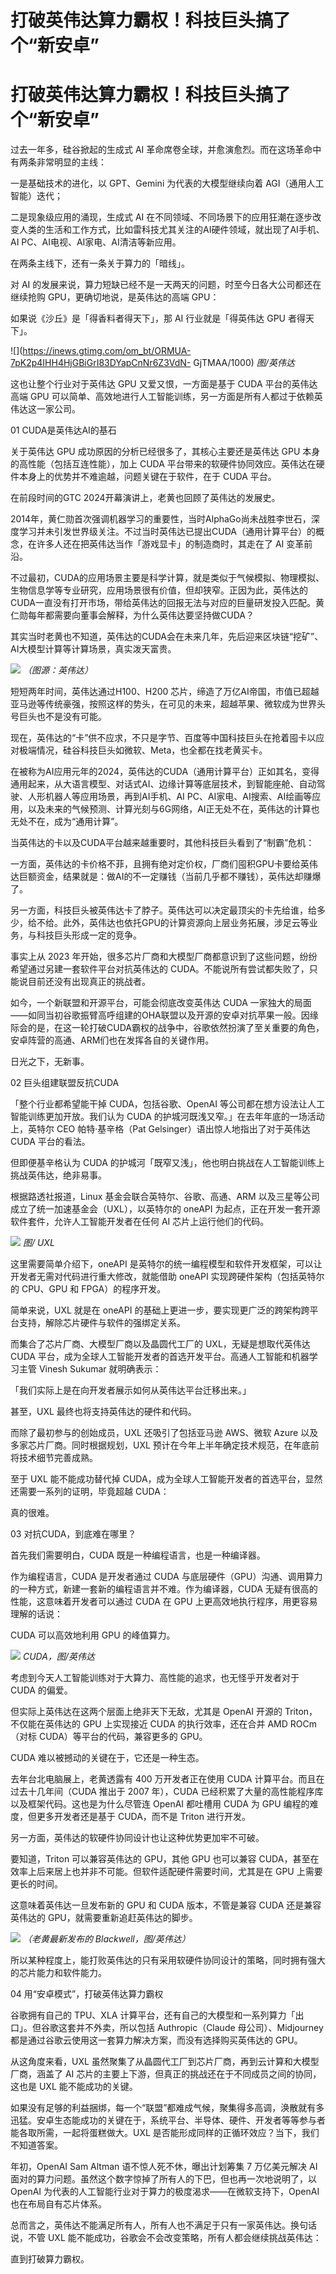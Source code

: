 # 打破英伟达算力霸权！科技巨头搞了个“新安卓”

# 打破英伟达算力霸权！科技巨头搞了个“新安卓”

过去一年多，硅谷掀起的生成式 AI 革命席卷全球，并愈演愈烈。而在这场革命中有两条非常明显的主线：

一是基础技术的进化，以 GPT、Gemini 为代表的大模型继续向着 AGI（通用人工智能）迭代；

二是现象级应用的涌现，生成式 AI 在不同领域、不同场景下的应用狂潮在逐步改变人类的生活和工作方式，比如雷科技尤其关注的AI硬件领域，就出现了AI手机、AI
PC、AI电视、AI家电、AI清洁等新应用。

在两条主线下，还有一条关于算力的「暗线」。

对 AI 的发展来说，算力短缺已经不是一天两天的问题，时至今日各大公司都还在继续抢购 GPU，更确切地说，是英伟达的高端 GPU：

如果说《沙丘》是「得香料者得天下」，那 AI 行业就是「得英伟达 GPU 者得天下」。

![](https://inews.gtimg.com/om_bt/ORMUA-7pK2p4IHH4HjGBiGrI83DYapCnNr6Z3VdN-
GjTMAA/1000) _图/英伟达_

这也让整个行业对于英伟达 GPU 又爱又恨，一方面是基于 CUDA 平台的英伟达高端 GPU
可以简单、高效地进行人工智能训练，另一方面是所有人都过于依赖英伟达这一家公司。

01 CUDA是英伟达AI的基石

关于英伟达 GPU 成功原因的分析已经很多了，其核心主要还是英伟达 GPU 本身的高性能（包括互连性能），加上 CUDA
平台带来的软硬件协同效应。英伟达在硬件本身上的优势并不难逾越，问题关键在于软件，在于 CUDA 平台。

在前段时间的GTC 2024开幕演讲上，老黄也回顾了英伟达的发展史。

2014年，黄仁勋首次强调机器学习的重要性，当时AlphaGo尚未战胜李世石，深度学习并未引发世界级关注。不过当时英伟达已提出CUDA（通用计算平台）的概念，在许多人还在把英伟达当作「游戏显卡」的制造商时，其走在了
AI 变革前沿。

不过最初，CUDA的应用场景主要是科学计算，就是类似于气候模拟、物理模拟、生物信息学等专业研究，应用场景很有价值，但却狭窄。正因为此，英伟达的CUDA一直没有打开市场，带给英伟达的回报无法与对应的巨量研发投入匹配。黄仁勋每年都需要向董事会解释，为什么英伟达要坚持做CUDA？

其实当时老黄也不知道，英伟达的CUDA会在未来几年，先后迎来区块链“挖矿”、AI大模型计算等计算场景，真实泼天富贵。

![](https://inews.gtimg.com/om_bt/OAfYgXHfjDaGwnuTwyG1qGC9YOOA3rkh_pQJsTJ9bYlH4AA/1000)
_（图源：英伟达）_

短短两年时间，英伟达通过H100、H200
芯片，缔造了万亿AI帝国，市值已超越亚马逊等传统豪强，按照这样的势头，在可见的未来，超越苹果、微软成为世界头号巨头也不是没有可能。

现在，英伟达的“卡”供不应求，不只是字节、百度等中国科技巨头在抢着囤卡以应对极端情况，硅谷科技巨头如微软、Meta，也全都在找老黄买卡。

在被称为AI应用元年的2024，英伟达的CUDA（通用计算平台）正如其名，变得通用起来，从大语言模型、对话式AI、边缘计算等底层技术，到智能座舱、自动驾驶、人形机器人等应用场景，再到AI手机、AI
PC、AI家电、AI搜索、AI绘画等应用，以及未来的气候预测、计算光刻与6G网络，AI正无处不在，英伟达的计算也无处不在，成为“通用计算”。

当英伟达的卡以及CUDA平台越来越重要时，其他科技巨头看到了“制霸”危机：

一方面，英伟达的卡价格不菲，且拥有绝对定价权，厂商们囤积GPU卡要给英伟达巨额资金，结果就是：做AI的不一定赚钱（当前几乎都不赚钱），英伟达却赚爆了。

另一方面，科技巨头被英伟达卡了脖子。英伟达可以决定最顶尖的卡先给谁，给多少，给不给。此外，英伟达也依托GPU的计算资源向上层业务拓展，涉足云等业务，与科技巨头形成一定的竞争。

事实上从 2023 年开始，很多芯片厂商和大模型厂商都意识到了这些问题，纷纷希望通过另建一套软件平台对抗英伟达的
CUDA。不能说所有尝试都失败了，只能说目前还没有出现真正的挑战者。

如今，一个新联盟和开源平台，可能会彻底改变英伟达 CUDA
一家独大的局面——如同当初谷歌振臂高呼组建的OHA联盟以及开源的安卓对抗苹果一般。因缘际会的是，在这一轮打破CUDA霸权的战争中，谷歌依然扮演了至关重要的角色，安卓阵营的高通、ARM们也在发挥各自的关键作用。

日光之下，无新事。

02 巨头组建联盟反抗CUDA

「整个行业都希望能干掉 CUDA，包括谷歌、OpenAI 等公司都在想方设法让人工智能训练更加开放。我们认为 CUDA
的护城河既浅又窄。」在去年年底的一场活动上，英特尔 CEO 帕特·基辛格（Pat Gelsinger）语出惊人地指出了对于英伟达 CUDA 平台的看法。

但即便基辛格认为 CUDA 的护城河「既窄又浅」，他也明白挑战在人工智能训练上挑战英伟达，绝非易事。

根据路透社报道，Linux 基金会联合英特尔、谷歌、高通、ARM 以及三星等公司成立了统一加速基金会（UXL），以英特尔的 oneAPI
为起点，正在开发一套开源软件套件，允许人工智能开发者在任何 AI 芯片上运行他们的代码。

![](https://inews.gtimg.com/om_bt/OzX88lkxYMKIk6rTl81lZF6lVKxl2o_iKPCKn1RwqMJZwAA/1000)
_图/ UXL_

这里需要简单介绍下，oneAPI 是英特尔的统一编程模型和软件开发框架，可以让开发者无需对代码进行重大修改，就能借助 oneAPI
实现跨硬件架构（包括英特尔的 CPU、GPU 和 FPGA）的程序开发。

简单来说，UXL 就是在 oneAPI 的基础上更进一步，要实现更广泛的跨架构跨平台支持，解除芯片硬件与软件的强绑定关系。

而集合了芯片厂商、大模型厂商以及晶圆代工厂的 UXL，无疑是想取代英伟达 CUDA 平台，成为全球人工智能开发者的首选开发平台。高通人工智能和机器学习主管
Vinesh Sukumar 就明确表示：

「我们实际上是在向开发者展示如何从英伟达平台迁移出来。」

甚至，UXL 最终也将支持英伟达的硬件和代码。

而除了最初参与的创始成员，UXL 还吸引了包括亚马逊 AWS、微软 Azure 以及多家芯片厂商。同时根据规划，UXL
预计在今年上半年确定技术规范，在年底前将技术细节完善成熟。

至于 UXL 能不能成功替代掉 CUDA，成为全球人工智能开发者的首选平台，显然还需要一系列的证明，毕竟超越 CUDA：

真的很难。

03 对抗CUDA，到底难在哪里？

首先我们需要明白，CUDA 既是一种编程语言，也是一种编译器。

作为编程语言，CUDA 是开发者通过 CUDA 与底层硬件（GPU）沟通、调用算力的一种方式，新建一套新的编程语言并不难。作为编译器，CUDA
无疑有很高的性能，这意味着开发者可以通过 CUDA 在 GPU 上更高效地执行程序，用更容易理解的话说：

CUDA 可以高效地利用 GPU 的峰值算力。

![](https://inews.gtimg.com/om_bt/OKPgWTr0H_i0hTVjxW9_OQsgDJFPUXBQFDSA0jKxnf1fwAA/1000)
_CUDA，图/英伟达_

考虑到今天人工智能训练对于大算力、高性能的追求，也无怪乎开发者对于 CUDA 的偏爱。

但实际上英伟达在这两个层面上绝非天下无敌，尤其是 OpenAI 开源的 Triton，不仅能在英伟达的 GPU 上实现接近 CUDA 的执行效率，还在合并
AMD ROCm（对标 CUDA）等平台的代码，兼容更多的 GPU。

CUDA 难以被撼动的关键在于，它还是一种生态。

去年台北电脑展上，老黄透露有 400 万开发者正在使用 CUDA 计算平台。而且在过去十几年间（CUDA 推出于 2007 年），CUDA
已经积累了大量的高性能程序库以及框架代码。这也是为什么尽管连 OpenAI 都吐槽用 CUDA 为 GPU 编程的难度，但更多开发者还是基于
CUDA，而不是 Triton 进行开发。

另一方面，英伟达的软硬件协同设计也让这种优势更加牢不可破。

要知道，Triton 可以兼容英伟达的 GPU，其他 GPU 也可以兼容 CUDA，甚至在效率上后来居上也并非不可能。但软件适配硬件需要时间，尤其是在
GPU 上需要更长的时间。

这意味着英伟达一旦发布新的 GPU 和 CUDA 版本，不管是兼容 CUDA 还是兼容英伟达的 GPU，就需要重新追赶英伟达的脚步。

![](https://inews.gtimg.com/om_bt/Op8L2NJYB_go_ecNndM7rI04QnaW4NhN2P818qps9RBNMAA/1000)
_（老黄最新发布的 Blackwell，图/英伟达）_

所以某种程度上，能打败英伟达的只有采用软硬件协同设计的策略，同时拥有强大的芯片能力和软件能力。

04 用“安卓模式”，打破英伟达算力霸权

谷歌拥有自己的 TPU、XLA 计算平台，还有自己的大模型和一系列算力「出口」。但谷歌这套并不外卖，所以包括 Authropic（Claude
母公司）、Midjourney 都是通过谷歌云使用这一套算力解决方案，而没有选择购买英伟达的 GPU。

从这角度来看，UXL 虽然聚集了从晶圆代工厂到芯片厂商，再到云计算和大模型厂商，涵盖了 AI 芯片的主要上下游，但真正的挑战还在于不同成员之间的协同，这也是
UXL 能不能成功的关键。

如果没有足够的利益捆绑，每一个“联盟”都难成气候，聚集得多高调，涣散就有多迅猛。安卓生态能成功的关键在于，系统平台、半导体、硬件、开发者等等参与者能各取所需，一起将蛋糕做大。UXL
是否能形成同样的正循环效应？当下，我们不知道答案。

年初，OpenAI Sam Altman 语不惊人死不休，曝出计划筹集 7 万亿美元解决 AI
面对的算力问题。虽然这个数字惊掉了所有人的下巴，但也再一次地说明了，以 OpenAI
为代表的人工智能行业对于算力的极度渴求——在微软支持下，OpenAI也在布局自有芯片体系。

总而言之，英伟达不能满足所有人，所有人也不满足于只有一家英伟达。换句话说，不管 UXL 能不能成功，谷歌会不会改变策略，所有人都会继续挑战英伟达：

直到打破算力霸权。

